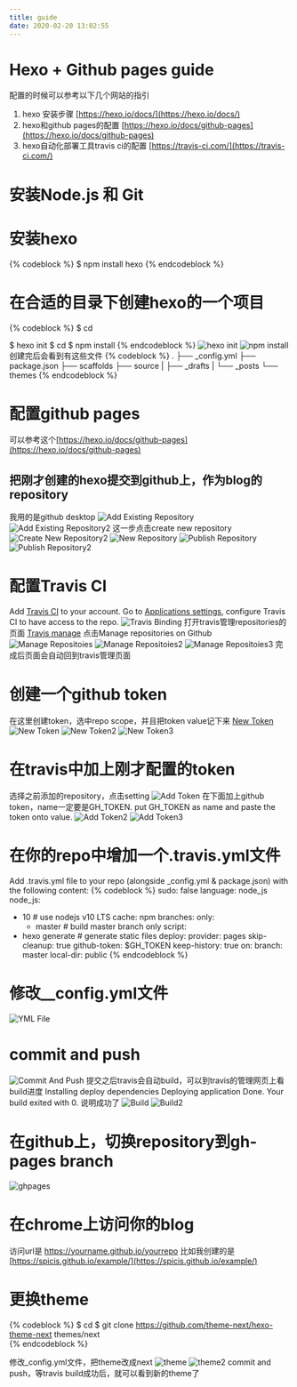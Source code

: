 ```yaml
---
title: guide
date: 2020-02-20 13:02:55
---
```


# Hexo + Github pages guide
配置的时候可以参考以下几个网站的指引
1. hexo 安装步骤 [https://hexo.io/docs/](https://hexo.io/docs/)
2. hexo和github pages的配置 [https://hexo.io/docs/github-pages](https://hexo.io/docs/github-pages)
3. hexo自动化部署工具travis ci的配置 [https://travis-ci.com/](https://travis-ci.com/)

# 安装Node.js 和 Git

# 安装hexo
{% codeblock %}
$ npm install hexo
{% endcodeblock %}

# 在合适的目录下创建hexo的一个项目
{% codeblock %}
$ cd <yourfolder>

$ hexo init <folder>
$ cd <folder>
$ npm install
{% endcodeblock %}
![hexo init](hexoinit.png)
![npm install](npminstall.png)
创建完后会看到有这些文件
{% codeblock %}
.
├── _config.yml
├── package.json
├── scaffolds
├── source
|   ├── _drafts
|   └── _posts
└── themes
{% endcodeblock %}

# 配置github pages
可以参考这个[https://hexo.io/docs/github-pages](https://hexo.io/docs/github-pages)

## 把刚才创建的hexo提交到github上，作为blog的repository
我用的是github desktop
![Add Existing Repository](addexistingrepo.png)
![Add Existing Repository2](addexistingrepo2.png)
这一步点击create new repository
![Create New Repository2](createnewrepo.png)
![New Repository](newrepo.png)
![Publish Repository](publishrepo.png)
![Publish Repository2](publishrepo2.png)

# 配置Travis CI
Add [Travis CI](https://github.com/marketplace/travis-ci) to your account.
Go to [Applications settings](https://github.com/settings/installations), configure Travis CI to have access to the repo.
![Travis Binding](travisbinding.png)
打开travis管理repositories的页面 [Travis manage](https://travis-ci.com/account/repositories)
点击Manage repositories on Github
![Manage Repositoies](managerepo.png)
![Manage Repositoies2](managerepo2.png)
![Manage Repositoies3](managerepo3.png)
完成后页面会自动回到travis管理页面

# 创建一个github token
在这里创建token，选中repo scope，并且把token value记下来 [New Token](https://github.com/settings/tokens)
![New Token](newtoken.png)
![New Token2](newtoken2.png)
![New Token3](newtoken3.png)

# 在travis中加上刚才配置的token
选择之前添加的repository，点击setting
![Add Token](addtoken.png)
在下面加上github token，name一定要是GH_TOKEN.
put GH_TOKEN as name and paste the token onto value.
![Add Token2](addtoken2.png)
![Add Token3](addtoken3.png)

# 在你的repo中增加一个.travis.yml文件
Add .travis.yml file to your repo (alongside _config.yml & package.json) with the following content:
{% codeblock %}
sudo: false
language: node_js
node_js:
  - 10 # use nodejs v10 LTS
cache: npm
branches:
  only:
    - master # build master branch only
script:
  - hexo generate # generate static files
deploy:
  provider: pages
  skip-cleanup: true
  github-token: $GH_TOKEN
  keep-history: true
  on:
    branch: master
  local-dir: public
{% endcodeblock %}

# 修改__config.yml文件
![YML File](ymlfile.png)

# commit and push
![Commit And Push](commitandpush.png)
提交之后travis会自动build，可以到travis的管理网页上看build进度
Installing deploy dependencies 
Deploying application 
Done. Your build exited with 0.
说明成功了
![Build](build.png)
![Build2](build2.png)

# 在github上，切换repository到gh-pages branch
![ghpages](ghpages.png)

# 在chrome上访问你的blog
访问url是 https://yourname.github.io/yourrepo
比如我创建的是[https://spicis.github.io/example/](https://spicis.github.io/example/)

# 更换theme
{% codeblock %}
$ cd <folder>
$ git clone https://github.com/theme-next/hexo-theme-next themes/next	
{% endcodeblock %}

修改_config.yml文件，把theme改成next
![theme](theme.png)
![theme2](theme2.png)
commit and push，等travis build成功后，就可以看到新的theme了
